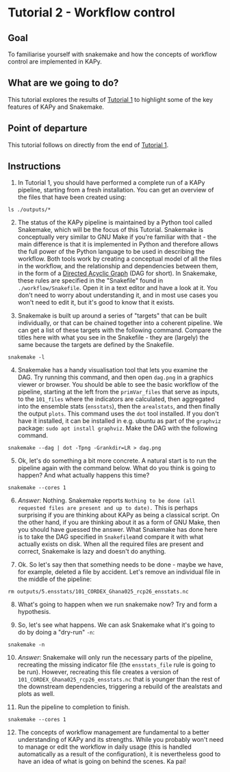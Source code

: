 # Tutorial 2 - Workflow control

## Goal

To familiarise yourself with snakemake and how the concepts of workflow control are implemented in KAPy.

## What are we going to do?

This tutorial explores the results of [Tutorial 1](Tutorial01.md) to highlight some of the key features of KAPy and Snakemake.

## Point of departure

This tutorial follows on directly from the end of [Tutorial 1](Tutorial01.md).

## Instructions

1. In Tutorial 1, you should have performed a complete run of a KAPy pipeline, starting from a fresh installation. You can get an overview of the files that have been created using:
```
ls ./outputs/*
```

2. The status of the KAPy pipeline is maintained by a Python tool called Snakemake, which will be the focus of this Tutorial. Snakemake is conceptually very similar to GNU Make if you're familiar with that - the main difference is that it is implemented in Python and therefore allows the full power of the Python language to be used in describing the workflow. Both tools work by creating a conceptual model of all the files in the workflow, and the relationship and dependencies between them, in the form of a [Directed Acyclic Graph](https://en.wikipedia.org/wiki/Directed_acyclic_graph) (DAG for short). In Snakemake, these rules are specified in the "Snakefile" found in `./workflow/Snakefile`. Open it in a text editor and have a look at it. You don't need to worry about understanding it, and in most use cases you won't need to edit it, but it's good to know that it exists.

3. Snakemake is built up around a series of "targets" that can be built individually, or that can be chained together into a coherent pipeline. We can get a list of these targets with the following command. Compare the titles here with what you see in the Snakefile - they are (largely) the same because the targets are defined by the Snakefile.

```
snakemake -l
```

4. Snakemake has a handy visualisation tool that lets you examine the DAG. Try running this command, and then open `dag.png` in a graphics viewer or browser. You should be able to see the basic workflow of the pipeline, starting at the left from the `primVar_files` that serve as inputs, to the `101_files` where the indicators are calculated, then aggregated into the ensemble stats (`ensstats`), then the `arealstats`, and then finally the output `plots`. This command uses the `dot` tool installed. If you don't have it installed, it can be installed in e.g. ubuntu as part of the `graphviz` package: `sudo apt install graphviz`. Make the DAG with the following command.

```
snakemake --dag | dot -Tpng -Grankdir=LR > dag.png
```

5. Ok, let's do something a bit more concrete. A natural start is to run the pipeline again with the command below. What do you think is going to happen? And what actually happens this time?

```
snakemake --cores 1
```

6. *Answer*: Nothing. Snakemake reports `Nothing to be done (all requested files are present and up to date).` This is perhaps surprising if you are thinking about KAPy as being a classical script. On the other hand, if you are thinking about it as a form of GNU Make, then you should have guessed the answer. What Snakemake has done here is to take the DAG specified in `Snakefile`and compare it with what actually exists on disk. When all the required files are present and correct, Snakemake is lazy and doesn't do anything.

7. Ok. So let's say then that something needs to be done - maybe we have, for example, deleted a file by accident. Let's remove an individual file in the middle of the pipeline:
```
rm outputs/5.ensstats/101_CORDEX_Ghana025_rcp26_ensstats.nc
```

8. What's going to happen when we run snakemake now? Try and form a hypothesis.

9. So, let's see what happens. We can ask Snakemake what it's going to do by doing a "dry-run" `-n`:

```
snakemake -n
```

10. *Answer*: Snakemake will only run the necessary parts of the pipeline, recreating the missing indicator file (the `ensstats_file` rule is going to be run). However, recreating this file creates a version of `101_CORDEX_Ghana025_rcp26_ensstats.nc` that is younger than the rest of the downstream dependencies, triggering a rebuild of the arealstats and plots as well.

11. Run the pipeline to completion to finish. 

```
snakemake --cores 1
```

12. The concepts of workflow management are fundamental to a better understanding of KAPy and its strengths. While you probably won't need to manage or edit the workflow in daily usage (this is handled automatically as a result of the configuration), it is nevertheless good to have an idea of what is going on behind the scenes. Ka pai!


